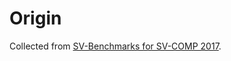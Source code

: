 # Origin

Collected from [SV-Benchmarks for SV-COMP 2017](https://github.com/sosy-lab/sv-benchmarks/tree/master/c).